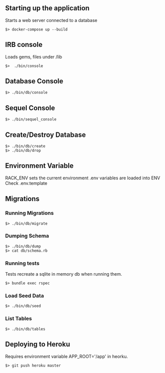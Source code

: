 ## Starting up the application

Starts a web server connected to a database

```shell
$> docker-compose up --build
```

## IRB console

Loads gems, files under /lib

```shell
$>  ./bin/console
```

## Database Console

```shell
$> ./bin/db/console
```

## Sequel Console

```shell
$> ./bin/sequel_console
```

## Create/Destroy Database

```shell
$> ./bin/db/create
$> ./bin/db/drop
```

## Environment Variable

RACK_ENV sets the current environment
.env variables are loaded into ENV
Check .env.template

## Migrations

### Running Migrations

```shell
$> ./bin/db/migrate
```

### Dumping Schema

```shell
$> ./bin/db/dump
$> cat db/schema.rb
```

### Running tests
Tests recreate a sqlite in memory db when running them.  

```shell
$> bundle exec rspec
```

### Load Seed Data

```shell
$> ./bin/db/seed
```

### List Tables

```shell
$> ./bin/db/tables
```

## Deploying to Heroku

Requires environment variable APP_ROOT='/app' in heorku.

```shell
$> git push heroku master
```
